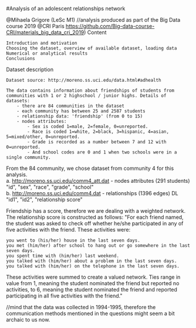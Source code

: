 #Analysis of an adolescent relationships network

@Mihaela Grigore (LeSc M1) //analysis produced as part of the Big Data course 2019 @CRI Paris https://github.com/Big-data-course-CRI/materials_big_data_cri_2019)
Content

    Introduction and motivation
    Choosing the dataset, overview of available dataset, loading data
    Numerical or analytical results
    Conclusions

Dataset description

    Dataset source: http://moreno.ss.uci.edu/data.html#adhealth

    The data contains information about friendships of students from communities with 1 or 2 highschool / junior highs. Details of datasets:
        - there are 84 communities in the dataset
        - each community has between 25 and 2587 students
        - relationship data: 'friendship' (from 0 to 15)
        - nodes attributes:
            - Sex is coded 1=male, 2=female, 0=unreported.
            - Race is coded 1=white, 2=black, 3=hispanic, 4=asian, 5=mixed/other, 0=unreported.
            - Grade is recorded as a number between 7 and 12 with 0=unreported.
            - And school codes are 0 and 1 when two schools were in a single community.

From the 84 community, we chose dataset from community 4 for this analysis. 
<br>
a. http://moreno.ss.uci.edu/comm4_att.dat - nodes attributes (291 students) 
"id", "sex", "race", "grade", "school"<br>
b. http://moreno.ss.uci.edu/comm4.dat - relationships (1396 edges) DL
"id1", "id2", "relationship score"

Friendship has a score, therefore we are dealing with a weighted network. The relationship score is constructed as follows:
"For each friend named, the student was asked to check off whether he/she participated in any of five activities with the friend. These activities were:

    you went to (his/her) house in the last seven days.
    you met (him/her) after school to hang out or go somewhere in the last seven days.
    you spent time with (him/her) last weekend.
    you talked with (him/her) about a problem in the last seven days.
    you talked with (him/her) on the telephone in the last seven days.

These activities were summed to create a valued network. Ties range in value from 1, meaning the student nominated the friend but reported no activities, to 6, meaning the student nominated the friend and reported participating in all five activities with the friend."

//mind that the data was collected in 1994-1995, therefore the communication methods mentioned in the questions might seem a bit archaic to us now.

